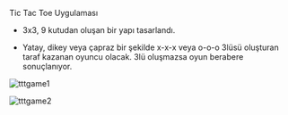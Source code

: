  Tic Tac Toe Uygulaması

- 3x3, 9 kutudan oluşan bir yapı tasarlandı. 

- Yatay, dikey veya çapraz bir şekilde x-x-x veya o-o-o 3lüsü oluşturan taraf kazanan oyuncu olacak. 3lü oluşmazsa oyun berabere sonuçlanıyor.


![tttgame1](https://user-images.githubusercontent.com/86763468/151505747-010eb8f3-c6a0-4c44-9186-a32ef02d77ce.PNG)



![tttgame2](https://user-images.githubusercontent.com/86763468/151505750-b6ca6a62-585d-424e-a310-89232db55aca.PNG)
